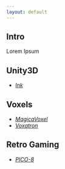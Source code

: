 ```yaml
---
layout: default
---
```


## Intro

Lorem Ipsum

## Unity3D

* _[Ink](./pages/ink.html)_

## Voxels

* _[MagicaVoxel](./pages/magicavoxel.html)_
* _[Voxatron](./pages/voxatron.html)_

## Retro Gaming

* _[PICO-8](./pages/pico-8.html)_
